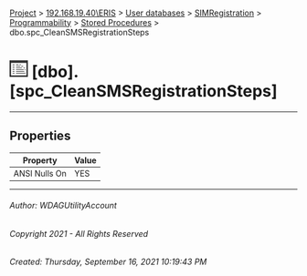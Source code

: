 #### 

[Project](../../../../../index.md) > [192.168.19.40\\ERIS](../../../../index.md) > [User databases](../../../index.md) > [SIMRegistration](../../index.md) > [Programmability](../index.md) > [Stored Procedures](Stored_Procedures.md) > dbo.spc_CleanSMSRegistrationSteps

# ![Stored Procedures](../../../../../Images/StoredProcedure32.png) [dbo].[spc_CleanSMSRegistrationSteps]

---

## <a name="#properties"></a>Properties

| Property | Value |
|---|---|
| ANSI Nulls On | YES |


---

###### Author:  WDAGUtilityAccount

###### Copyright 2021 - All Rights Reserved

###### Created: Thursday, September 16, 2021 10:19:43 PM

